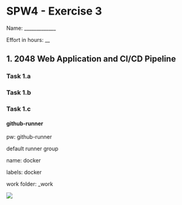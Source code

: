 SPW4 - Exercise 3
=================

Name: _____________

Effort in hours: __

## 1. 2048 Web Application and CI/CD Pipeline

### Task 1.a

<!--- describe your solution here --->

### Task 1.b

<!--- describe your solution here --->

### Task 1.c

#### github-runner

pw: github-runner

default runner group

name: docker

labels: docker

work folder: _work

![](img/pipeline.png)